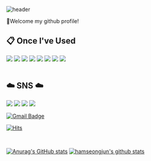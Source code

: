 ![header](https://capsule-render.vercel.app/api?type=waving&color=timeGradient&height=300&text=Welcome&desc=%20SeongJun's%20GitHub%20Profile&animation=fadeIn&fontColor=ffffff&fontSize=80&fontAlignY=40&descAlign=60&descAlignY=53&descSize=18)

👋Welcome my github profile!

##  :clipboard: Once I've Used
<img src="https://img.shields.io/badge/C-A8B9CC?style=for-the-badge&logo=C&logoColor=white"></a>
<img src="https://img.shields.io/badge/C++-00599C?style=for-the-badge&logo=cplusplus&logoColor=white"></a>
<img src="https://img.shields.io/badge/JAVA-D0271D?style=for-the-badge&logo=OpenJDK&logoColor=white"></a>
<img src="https://img.shields.io/badge/Python-3776AB?style=for-the-badge&logo=Python&logoColor=white"></a>
<img src="https://img.shields.io/badge/Robot Framework-000000?style=for-the-badge&logo=Robot Framework&logoColor=white"></a>
<img src="https://img.shields.io/badge/Linux-FCC624?style=for-the-badge&logo=Linux&logoColor=white"></a>
<img src="https://img.shields.io/badge/Arduino-00979D?style=for-the-badge&logo=Arduino&logoColor=white"></a>
<img src="https://img.shields.io/badge/R-276DC3?style=for-the-badge&logo=R&logoColor=white">
<br/><br/>

## :cloud: SNS :cloud:
<a href="https://blog.naver.com/gkatjdwns10" target="_blank"><img src="https://img.shields.io/badge/blog-03C75A?style=flat-square&logo=Naver&logoColor=white"/></a>
<a href="https://velog.io/@hamseongjun" target="_blank"><img src="https://img.shields.io/badge/Velog-20C997?style=flat-square&logo=Velog&logoColor=white"/></a>
<a href="https://www.instagram.com/ham_yee.55/" target="_blank"><img src="https://img.shields.io/badge/Instagram-E4405F?style=flat-square&logo=Instagram&logoColor=white"/></a> 
<a href="https://hamseongjun.github.io/" target="_blank"><img src="https://img.shields.io/badge/GitHub Pages-222222?style=flat-square&logo=githubpages&logoColor=white"/></a>

[![Gmail Badge](https://img.shields.io/badge/-Gmail-d14836?style=flat-square&logo=Gmail&logoColor=white&link=mailto:gkatjdwns10@gmail.com)](mailto:gkatjdwns10@gmail.com)

[![Hits](https://hits.seeyoufarm.com/api/count/incr/badge.svg?tab=overview&from=2023-02-01&to=2023-02-28&url=https%3A%2F%2Fgithub.com%2Fhamseongjun&count_bg=%233DBDC8&title_bg=%23C5C5C5&icon=ko-fi.svg&icon_color=%23E4E64F&title=hits&edge_flat=false)](https://hits.seeyoufarm.com)

<br/>

[![Anurag's GitHub stats](https://github-readme-stats.vercel.app/api?username=hamseongjun)](https://github.com/anuraghazra/github-readme-stats)  [![hamseongjun's github stats](https://github-readme-stats.vercel.app/api/top-langs/?username=hamseongjun&show_icons=true&hide_border=true&title_color=004386&icon_color=004386&layout=compact)](https://github.com/hamseongjun)
<br/>

